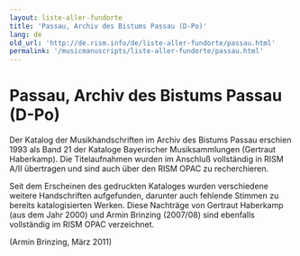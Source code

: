 ```yaml
---
layout: liste-aller-fundorte
title: 'Passau, Archiv des Bistums Passau (D-Po)'
lang: de
old_url: 'http://de.rism.info/de/liste-aller-fundorte/passau.html'
permalink: '/musicmanuscripts/liste-aller-fundorte/passau.html'
---
```



# Passau, Archiv des Bistums Passau (D-Po)

Der Katalog der Musikhandschriften im Archiv des Bistums Passau erschien 1993 als Band 21 der Kataloge Bayerischer Musiksammlungen (Gertraut Haberkamp). Die Titelaufnahmen wurden im Anschluß vollständig in RISM A/II übertragen und sind auch über den RISM OPAC zu recherchieren.

Seit dem Erscheinen des gedruckten Kataloges wurden verschiedene weitere Handschriften aufgefunden, darunter auch fehlende Stimmen zu bereits katalogisierten Werken. Diese Nachträge von Gertraut Haberkamp (aus dem Jahr&nbsp;2000) und Armin Brinzing (2007/08) sind ebenfalls vollständig im RISM OPAC verzeichnet.

(Armin Brinzing, März 2011)

